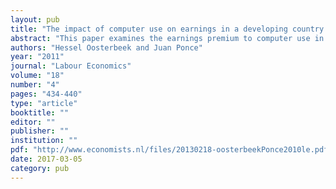 ```yaml
---
layout: pub
title: "The impact of computer use on earnings in a developing country: Evidence from Ecuador"
abstract: "This paper examines the earnings premium to computer use in a developing country: Ecuador. We use different approaches to examine whether the premium is causal. Controlling for an extensive set of observables, we find an earnings difference between users and non-users of around 20%. Using first differences, the premium drops and is no longer significant in a specification that includes proxies for workers' computer experience and knowledge. Estimates of the impact of the intensity of computer use are also small and in most cases insignificant. Estimates of the pencil premium are substantial in level specifications, but become insignificant in fixed effect specifications. Taken together, also in the setting of a developing country we do not find evidence in favour of the computer premium reflecting a causal impact."
authors: "Hessel Oosterbeek and Juan Ponce"
year: "2011"
journal: "Labour Economics"
volume: "18"
number: "4"
pages: "434-440"
type: "article"
booktitle: ""
editor: ""
publisher: ""
institution: ""
pdf: "http://www.economists.nl/files/20130218-oosterbeekPonce2010le.pdf"
date: 2017-03-05
category: pub
---
```

